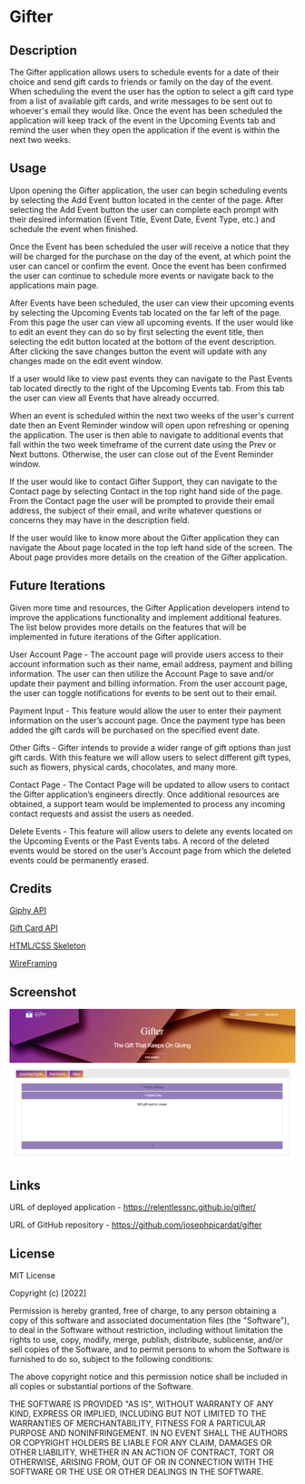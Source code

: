 # Gifter

## Description

The Gifter application allows users to schedule events for a date of their choice and send gift cards to friends or family on the day of the event. When scheduling the event the user has the option to select a gift card type from a list of available gift cards, and write messages to be sent out to whoever's email they would like. Once the event has been scheduled the application will keep track of the event in the Upcoming Events tab and remind the user when they open the application if the event is within the next two weeks.

## Usage

Upon opening the Gifter application, the user can begin scheduling events by selecting the Add Event button located in the center of the page. After selecting the Add Event button the user can complete each prompt with their desired information (Event Title, Event Date, Event Type, etc.) and schedule the event when finished.

Once the Event has been scheduled the user will receive a notice that they will be charged for the purchase on the day of the event, at which point the user can cancel or confirm the event. Once the event has been confirmed the user can continue to schedule more events or navigate back to the applications main page.

After Events have been scheduled, the user can view their upcoming events by selecting the Upcoming Events tab located on the far left of the page. From this page the user can view all upcoming events. If the user would like to edit an event they can do so by first selecting the event title, then selecting the edit button located at the bottom of the event description. After clicking the save changes button the event will update with any changes made on the edit event window.

If a user would like to view past events they can navigate to the Past Events tab located directly to the right of the Upcoming Events tab. From this tab the user can view all Events that have already occurred.

When an event is scheduled within the next two weeks of the user's current date then an Event Reminder window will open upon refreshing or opening the application. The user is then able to navigate to additional events that fall within the two week timeframe of the current date using the Prev or Next buttons. Otherwise, the user can close out of the Event Reminder window.

If the user would like to contact Gifter Support, they can navigate to the Contact page by selecting Contact in the top right hand side of the page. From the Contact page the user will be prompted to provide their email address, the subject of their email, and write whatever questions or concerns they may have in the description field.

If the user would like to know more about the Gifter application they can navigate the About page located in the top left hand side of the screen. The About page provides more details on the creation of the Gifter application.

## Future Iterations

Given more time and resources, the Gifter Application developers intend to improve the applications functionality and implement additional features. The list below provides more details on the features that will be implemented in future iterations of the Gifter application.

User Account Page - The account page will provide users access to their account information such as their name, email address, payment and billing information. The user can then utilize the Account Page to save and/or update their payment and billing information. From the user account page, the user can toggle notifications for events to be sent out to their email.

Payment Input - This feature would allow the user to enter their payment information on the user’s account page. Once the payment type has been added the gift cards will be purchased on the specified event date.

Other Gifts - Gifter intends to provide a wider range of gift options than just gift cards. With this feature we will allow users to select different gift types, such as flowers, physical cards, chocolates, and many more.

Contact Page - The Contact Page will be updated to allow users to contact the Gifter application’s engineers directly. Once additional resources are obtained, a support team would be implemented to process any incoming contact requests and assist the users as needed.

Delete Events - This feature will allow users to delete any events located on the Upcoming Events or the Past Events tabs. A record of the deleted events would be stored on the user’s Account page from which the deleted events could be permanently erased.

## Credits

[Giphy API](https://developers.giphy.com/)

[Gift Card API](https://www.giftbit.com/)

[HTML/CSS Skeleton](http://getskeleton.com/)

[WireFraming](https://www.mockflow.com/)

## Screenshot

![preview](./assets/images/preview.png)

## Links

URL of deployed application - https://relentlessnc.github.io/gifter/

URL of GitHub repository - https://github.com/josephpicardat/gifter

## License

MIT License

Copyright (c) [2022]

Permission is hereby granted, free of charge, to any person obtaining a copy
of this software and associated documentation files (the "Software"), to deal
in the Software without restriction, including without limitation the rights
to use, copy, modify, merge, publish, distribute, sublicense, and/or sell
copies of the Software, and to permit persons to whom the Software is
furnished to do so, subject to the following conditions:

The above copyright notice and this permission notice shall be included in all
copies or substantial portions of the Software.

THE SOFTWARE IS PROVIDED "AS IS", WITHOUT WARRANTY OF ANY KIND, EXPRESS OR
IMPLIED, INCLUDING BUT NOT LIMITED TO THE WARRANTIES OF MERCHANTABILITY,
FITNESS FOR A PARTICULAR PURPOSE AND NONINFRINGEMENT. IN NO EVENT SHALL THE
AUTHORS OR COPYRIGHT HOLDERS BE LIABLE FOR ANY CLAIM, DAMAGES OR OTHER
LIABILITY, WHETHER IN AN ACTION OF CONTRACT, TORT OR OTHERWISE, ARISING FROM,
OUT OF OR IN CONNECTION WITH THE SOFTWARE OR THE USE OR OTHER DEALINGS IN THE
SOFTWARE.
